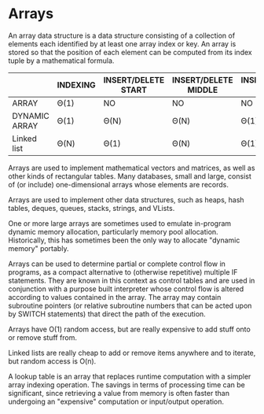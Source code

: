 #  Arrays

An array data structure is a data structure consisting of a collection of elements each identified by at least one array index or key. 
An array is stored so that the position of each element can be computed from its index tuple by a mathematical formula.


|               | INDEXING | INSERT/DELETE START | INSERT/DELETE MIDDLE | INSERT/DELETE END | WASTED SPACE |   |
|---------------|----------|---------------------|----------------------|-------------------|--------------|---|
| ARRAY         | Θ(1)     | NO                  | NO                   | NO                | 0            |   |
| DYNAMIC ARRAY | Θ(1)     | Θ(N)                | Θ(N)                 | Θ(1)              | Θ(N)         |   |
| Linked list   | Θ(N)     | Θ(1)                | Θ(N)                 | Θ(1)              | Θ(N)         |   |

Arrays are used to implement mathematical vectors and matrices, as well as other kinds of rectangular tables. Many databases, small and large, consist of (or include) one-dimensional arrays whose elements are records.

Arrays are used to implement other data structures, such as heaps, hash tables, deques, queues, stacks, strings, and VLists.

One or more large arrays are sometimes used to emulate in-program dynamic memory allocation, particularly memory pool allocation. Historically, this has sometimes been the only way to allocate "dynamic memory" portably.

Arrays can be used to determine partial or complete control flow in programs, as a compact alternative to (otherwise repetitive) multiple IF statements. They are known in this context as control tables and are used in conjunction with a purpose built interpreter whose control flow is altered according to values contained in the array. The array may contain subroutine pointers (or relative subroutine numbers that can be acted upon by SWITCH statements) that direct the path of the execution.

Arrays have O(1) random access, but are really expensive to add stuff onto or remove stuff from.

Linked lists are really cheap to add or remove items anywhere and to iterate, but random access is O(n).

A lookup table is an array that replaces runtime computation with a simpler array indexing operation. 
The savings in terms of processing time can be significant, since retrieving a value from memory is often faster than undergoing 
an "expensive" computation or input/output operation.
